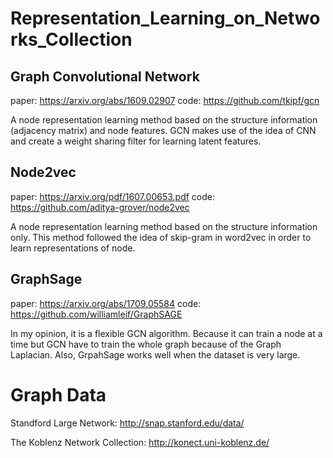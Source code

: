 # Representation_Learning_on_Networks_Collection

## Graph Convolutional Network
paper: https://arxiv.org/abs/1609.02907
code: https://github.com/tkipf/gcn

A node representation learning method based on the structure information (adjacency matrix) and node features. GCN makes use of the idea of CNN
and create a weight sharing filter for learning latent features.

## Node2vec
paper: https://arxiv.org/pdf/1607.00653.pdf 
code: https://github.com/aditya-grover/node2vec

A node representation learning method based on the structure information only. This method followed the idea of skip-gram in word2vec
in order to learn representations of node.

## GraphSage
paper: https://arxiv.org/abs/1709.05584
code: https://github.com/williamleif/GraphSAGE

In my opinion, it is a flexible GCN algorithm. Because it can train a node at a time but GCN have to train the whole graph because of
the Graph Laplacian. Also, GrpahSage works well when the dataset is very large. 

# Graph Data
Standford Large Network: http://snap.stanford.edu/data/

The Koblenz Network Collection: http://konect.uni-koblenz.de/
